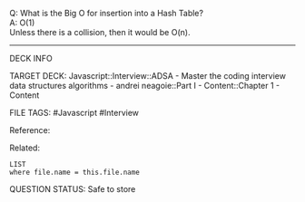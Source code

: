 Q: What is the Big O for insertion into a Hash Table?  
A: O(1)  
Unless there is a collision, then it would be O(n).
<!--ID: 1693659897845-->

---

DECK INFO

TARGET DECK: Javascript::Interview::ADSA - Master the coding interview data structures algorithms - andrei neagoie::Part I - Content::Chapter 1 - Content

FILE TAGS: #Javascript #Interview

Reference:

Related:

```dataview
LIST
where file.name = this.file.name
```


QUESTION STATUS: Safe to store